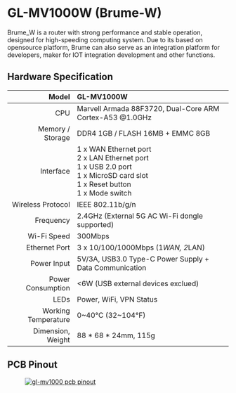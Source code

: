 # GL-MV1000W (Brume-W)

Brume_W is a router with strong performance and stable operation, designed for high-speeding computing system. Due to its based on opensource platform, Brume can  also serve as an integration platform for developers, maker for IOT integration development and other functions.

## Hardware Specification

|                         Model | GL-MV1000W                                                   |
| ----------------------------: | :----------------------------------------------------------- |
|                           CPU | Marvell Armada 88F3720, Dual-Core ARM Cortex-A53 @1.0GHz     |
|              Memory / Storage | DDR4 1GB / FLASH 16MB + EMMC 8GB                             |
|                     Interface | 1 x WAN Ethernet port<br>2 x LAN Ethernet port<br>1 x USB 2.0 port<br>1 x MicroSD card slot<br>1 x Reset button<br>1 x Mode switch |
|             Wireless Protocol | IEEE 802.11b/g/n                                             |
|                    Frequency  | 2.4GHz (External 5G AC Wi-Fi dongle supported)               |
|                   Wi-Fi Speed | 300Mbps                                                      |
|                 Ethernet Port | 3 x 10/100/1000Mbps (1*WAN, 2*LAN)                           |
|                   Power Input | 5V/3A, USB3.0 Type-C Power Supply + Data Communication       |
|             Power Consumption | <6W (USB external devices exclued)                           |
|                          LEDs | Power, WiFi, VPN Status                                      |
|           Working Temperature | 0~40°C (32~104°F)                                            |
|             Dimension, Weight | 88 * 68 * 24mm, 115g                                         |

## PCB Pinout

<div class="gl-lightbox" itemscope itemtype="http://schema.org/ImageGallery">
  <figure itemprop="associatedMedia" itemscope itemtype="http://schema.org/ImageObject">
    <a href="https://static.gl-inet.com/docs/router/en/3/specification/mv1000/mv1000.png" itemprop="contentUrl" data-size="1786x1328">
      <img src="https://static.gl-inet.com/docs/router/en/3/specification/mv1000/mv1000.png" itemprop="thumbnail" alt="gl-mv1000 pcb pinout" loading="lazy" />
    </a>
  </figure>
</div>
